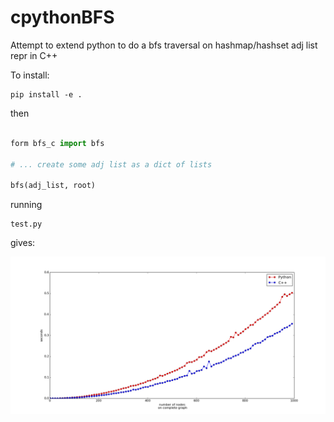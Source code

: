 # cpythonBFS

Attempt to extend python to do a bfs traversal on hashmap/hashset adj list repr in C++

To install:

    pip install -e .

then 


```python

form bfs_c import bfs

# ... create some adj list as a dict of lists

bfs(adj_list, root)

```

running

    test.py


gives:

![](https://github.com/franciscovargas/cpythonBFS/blob/master/benchmakr_imgs/big.png)

